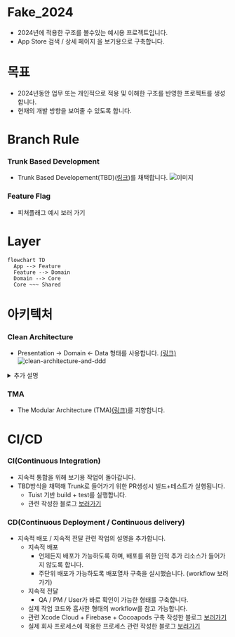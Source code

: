 # Fake_2024
- 2024년에 적용한 구조를 볼수있는 예시용 프로젝트입니다.
- App Store 검색 / 상세 페이지 을 보기용으로 구축합니다.

# 목표
- 2024년동안 업무 또는 개인적으로 적용 및 이해한 구조를 반영한 프로젝트를 생성합니다.
- 현재의 개발 방향을 보여줄 수 있도록 합니다.


# Branch Rule
### Trunk Based Development
- Trunk Based Developement(TBD)([링크](https://trunkbaseddevelopment.com/trunk1c.png))를 채택합니다.
![이미지](https://trunkbaseddevelopment.com/trunk1c.png)

### Feature Flag
- 피쳐플래그 예시 보러 가기

# Layer
```mermaid
flowchart TD
  App --> Feature
  Feature --> Domain
  Domain --> Core
  Core ~~~ Shared
```


# 아키텍처
### Clean Architecture
- Presentation -> Domain <- Data 형태를 사용합니다. [(링크)](https://bitloops.com/docs/bitloops-language/learning/software-architecture/clean-architecture)
![clean-architecture-and-ddd](https://github.com/user-attachments/assets/2e5d166f-5bb3-42ab-b884-238ea3d0fc0a)


<details>
<summary>추가 설명</summary>
<div markdown="1">

- ![34_8](https://github.com/user-attachments/assets/0f554337-40e5-479d-b6b9-25184215d51c)
- 클린아키텍처 그림 34.8
  - Layer 방식
  - 가장 마지막 방식을 사용합니다.
  - App -> Feature(Controller) -> Domain (Domain + Data) -> Core

</div>
</details>



### TMA
- The Modular Architecture (TMA)[(링크)](https://docs.tuist.dev/en/guides/develop/projects/tma-architecture)를 지향합니다.


# CI/CD
### CI(Continuous Integration)
- 지속적 통합을 위해 보기용 작업이 돌아갑니다.
- TBD방식을 채택해 Trunk로 들어가기 위한 PR생성시 빌드+테스트가 실행됩니다.
  - Tuist 기반 build + test를 실행합니다.
  - 관련 작성한 블로그 [보러가기](https://medium.com/@talq44/github-action%EA%B3%BC-self-hosted-runner%EB%A1%9C-ios-build-test%EB%A5%BC-%EB%8F%8C%EB%A6%AC%EB%8A%94-%EA%B1%B0%EA%B8%B0%EC%97%90-tuist%EB%A5%BC-%EA%B3%81%EB%93%A4%EC%9D%B8-ea4af8ace455)

### CD(Continuous Deployment / Continuous delivery)
- 지속적 배포 / 지속적 전달 관련 작업의 설명을 추가합니다.
  - 지속적 배포
    - 언제든지 배포가 가능하도록 하며, 배포를 위한 인적 추가 리소스가 들어가지 않도록 합니다.
    - 주단위 배포가 가능하도록 배포열차 구축을 실시했습니다. (workflow 보러가기)
  - 지속적 전달
    - QA / PM / User가 바로 확인이 가능한 형태를 구축합니다.
  - 실제 작업 코드와 흡사한 형태의 workflow를 참고 가능합니다.
  - 관련 Xcode Cloud + Firebase + Cocoapods 구축 작성한 블로그 [보러가기](https://medium.com/@talq44/xcode-cloud%EB%A5%BC-%EC%82%AC%EC%9A%A9%ED%95%9C-ci-cd-%ED%99%98%EA%B2%BD-%EB%8F%84%EC%9E%85%EA%B8%B0-2-cocoapods-%EC%84%A4%EC%B9%98%EC%99%80-firebase-%EC%97%B0%EA%B2%B0-268f496b17fa)
  - 실제 회사 프로세스에 적용한 프로세스 관련 작성한 블로그 [보러가기](https://medium.com/bejewel/app%ED%8C%80%EC%9D%80-%EC%9D%B4%EB%A0%87%EA%B2%8C-%EC%9D%BC%ED%95%B4%EC%9A%94-4-%EC%9E%90%EB%8F%99%ED%99%94-aka-ci-cd-cbe63c1b0227)


